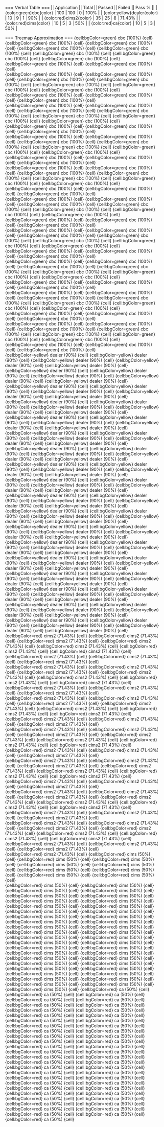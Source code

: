 === Verbal Table ===
|| Application || Total || Passed || Failed || Pass % ||
| {color:green}cbc{color} | 100 | 100 | 0 | 100% |
| {color:yellow}dealer{color} | 10 | 9 | 1 | 90% |
| {color:red}cims2{color} | 35 | 25 | 8 | 71.43% |
| {color:red}cims{color} | 10 | 5 | 3 | 50% |
| {color:red}ca{color} | 10 | 5 | 3 | 50% |


=== Treemap Approximation ===
{cell:bgColor=green} cbc (100%) {cell}	{cell:bgColor=green} cbc (100%) {cell}	{cell:bgColor=green} cbc (100%) {cell}	{cell:bgColor=green} cbc (100%) {cell}	{cell:bgColor=green} cbc (100%) {cell}	{cell:bgColor=green} cbc (100%) {cell}	{cell:bgColor=green} cbc (100%) {cell}	{cell:bgColor=green} cbc (100%) {cell}	{cell:bgColor=green} cbc (100%) {cell}	{cell:bgColor=green} cbc (100%) {cell}	
{cell:bgColor=green} cbc (100%) {cell}	{cell:bgColor=green} cbc (100%) {cell}	{cell:bgColor=green} cbc (100%) {cell}	{cell:bgColor=green} cbc (100%) {cell}	{cell:bgColor=green} cbc (100%) {cell}	{cell:bgColor=green} cbc (100%) {cell}	{cell:bgColor=green} cbc (100%) {cell}	{cell:bgColor=green} cbc (100%) {cell}	{cell:bgColor=green} cbc (100%) {cell}	{cell:bgColor=green} cbc (100%) {cell}	
{cell:bgColor=green} cbc (100%) {cell}	{cell:bgColor=green} cbc (100%) {cell}	{cell:bgColor=green} cbc (100%) {cell}	{cell:bgColor=green} cbc (100%) {cell}	{cell:bgColor=green} cbc (100%) {cell}	{cell:bgColor=green} cbc (100%) {cell}	{cell:bgColor=green} cbc (100%) {cell}	{cell:bgColor=green} cbc (100%) {cell}	{cell:bgColor=green} cbc (100%) {cell}	{cell:bgColor=green} cbc (100%) {cell}	
{cell:bgColor=green} cbc (100%) {cell}	{cell:bgColor=green} cbc (100%) {cell}	{cell:bgColor=green} cbc (100%) {cell}	{cell:bgColor=green} cbc (100%) {cell}	{cell:bgColor=green} cbc (100%) {cell}	{cell:bgColor=green} cbc (100%) {cell}	{cell:bgColor=green} cbc (100%) {cell}	{cell:bgColor=green} cbc (100%) {cell}	{cell:bgColor=green} cbc (100%) {cell}	{cell:bgColor=green} cbc (100%) {cell}	
{cell:bgColor=green} cbc (100%) {cell}	{cell:bgColor=green} cbc (100%) {cell}	{cell:bgColor=green} cbc (100%) {cell}	{cell:bgColor=green} cbc (100%) {cell}	{cell:bgColor=green} cbc (100%) {cell}	{cell:bgColor=green} cbc (100%) {cell}	{cell:bgColor=green} cbc (100%) {cell}	{cell:bgColor=green} cbc (100%) {cell}	{cell:bgColor=green} cbc (100%) {cell}	{cell:bgColor=green} cbc (100%) {cell}	
{cell:bgColor=green} cbc (100%) {cell}	{cell:bgColor=green} cbc (100%) {cell}	{cell:bgColor=green} cbc (100%) {cell}	{cell:bgColor=green} cbc (100%) {cell}	{cell:bgColor=green} cbc (100%) {cell}	{cell:bgColor=green} cbc (100%) {cell}	{cell:bgColor=green} cbc (100%) {cell}	{cell:bgColor=green} cbc (100%) {cell}	{cell:bgColor=green} cbc (100%) {cell}	{cell:bgColor=green} cbc (100%) {cell}	
{cell:bgColor=green} cbc (100%) {cell}	{cell:bgColor=green} cbc (100%) {cell}	{cell:bgColor=green} cbc (100%) {cell}	{cell:bgColor=green} cbc (100%) {cell}	{cell:bgColor=green} cbc (100%) {cell}	{cell:bgColor=green} cbc (100%) {cell}	{cell:bgColor=green} cbc (100%) {cell}	{cell:bgColor=green} cbc (100%) {cell}	{cell:bgColor=green} cbc (100%) {cell}	{cell:bgColor=green} cbc (100%) {cell}	
{cell:bgColor=green} cbc (100%) {cell}	{cell:bgColor=green} cbc (100%) {cell}	{cell:bgColor=green} cbc (100%) {cell}	{cell:bgColor=green} cbc (100%) {cell}	{cell:bgColor=green} cbc (100%) {cell}	{cell:bgColor=green} cbc (100%) {cell}	{cell:bgColor=green} cbc (100%) {cell}	{cell:bgColor=green} cbc (100%) {cell}	{cell:bgColor=green} cbc (100%) {cell}	{cell:bgColor=green} cbc (100%) {cell}	
{cell:bgColor=green} cbc (100%) {cell}	{cell:bgColor=green} cbc (100%) {cell}	{cell:bgColor=green} cbc (100%) {cell}	{cell:bgColor=green} cbc (100%) {cell}	{cell:bgColor=green} cbc (100%) {cell}	{cell:bgColor=green} cbc (100%) {cell}	{cell:bgColor=green} cbc (100%) {cell}	{cell:bgColor=green} cbc (100%) {cell}	{cell:bgColor=green} cbc (100%) {cell}	{cell:bgColor=green} cbc (100%) {cell}	
{cell:bgColor=green} cbc (100%) {cell}	{cell:bgColor=green} cbc (100%) {cell}	{cell:bgColor=green} cbc (100%) {cell}	{cell:bgColor=green} cbc (100%) {cell}	{cell:bgColor=green} cbc (100%) {cell}	{cell:bgColor=green} cbc (100%) {cell}	{cell:bgColor=green} cbc (100%) {cell}	{cell:bgColor=green} cbc (100%) {cell}	{cell:bgColor=green} cbc (100%) {cell}	{cell:bgColor=green} cbc (100%) {cell}	
{cell:bgColor=yellow} dealer (90%) {cell}	{cell:bgColor=yellow} dealer (90%) {cell}	{cell:bgColor=yellow} dealer (90%) {cell}	{cell:bgColor=yellow} dealer (90%) {cell}	{cell:bgColor=yellow} dealer (90%) {cell}	{cell:bgColor=yellow} dealer (90%) {cell}	{cell:bgColor=yellow} dealer (90%) {cell}	{cell:bgColor=yellow} dealer (90%) {cell}	{cell:bgColor=yellow} dealer (90%) {cell}	{cell:bgColor=yellow} dealer (90%) {cell}	
{cell:bgColor=yellow} dealer (90%) {cell}	{cell:bgColor=yellow} dealer (90%) {cell}	{cell:bgColor=yellow} dealer (90%) {cell}	{cell:bgColor=yellow} dealer (90%) {cell}	{cell:bgColor=yellow} dealer (90%) {cell}	{cell:bgColor=yellow} dealer (90%) {cell}	{cell:bgColor=yellow} dealer (90%) {cell}	{cell:bgColor=yellow} dealer (90%) {cell}	{cell:bgColor=yellow} dealer (90%) {cell}	{cell:bgColor=yellow} dealer (90%) {cell}	
{cell:bgColor=yellow} dealer (90%) {cell}	{cell:bgColor=yellow} dealer (90%) {cell}	{cell:bgColor=yellow} dealer (90%) {cell}	{cell:bgColor=yellow} dealer (90%) {cell}	{cell:bgColor=yellow} dealer (90%) {cell}	{cell:bgColor=yellow} dealer (90%) {cell}	{cell:bgColor=yellow} dealer (90%) {cell}	{cell:bgColor=yellow} dealer (90%) {cell}	{cell:bgColor=yellow} dealer (90%) {cell}	{cell:bgColor=yellow} dealer (90%) {cell}	
{cell:bgColor=yellow} dealer (90%) {cell}	{cell:bgColor=yellow} dealer (90%) {cell}	{cell:bgColor=yellow} dealer (90%) {cell}	{cell:bgColor=yellow} dealer (90%) {cell}	{cell:bgColor=yellow} dealer (90%) {cell}	{cell:bgColor=yellow} dealer (90%) {cell}	{cell:bgColor=yellow} dealer (90%) {cell}	{cell:bgColor=yellow} dealer (90%) {cell}	{cell:bgColor=yellow} dealer (90%) {cell}	{cell:bgColor=yellow} dealer (90%) {cell}	
{cell:bgColor=yellow} dealer (90%) {cell}	{cell:bgColor=yellow} dealer (90%) {cell}	{cell:bgColor=yellow} dealer (90%) {cell}	{cell:bgColor=yellow} dealer (90%) {cell}	{cell:bgColor=yellow} dealer (90%) {cell}	{cell:bgColor=yellow} dealer (90%) {cell}	{cell:bgColor=yellow} dealer (90%) {cell}	{cell:bgColor=yellow} dealer (90%) {cell}	{cell:bgColor=yellow} dealer (90%) {cell}	{cell:bgColor=yellow} dealer (90%) {cell}	
{cell:bgColor=yellow} dealer (90%) {cell}	{cell:bgColor=yellow} dealer (90%) {cell}	{cell:bgColor=yellow} dealer (90%) {cell}	{cell:bgColor=yellow} dealer (90%) {cell}	{cell:bgColor=yellow} dealer (90%) {cell}	{cell:bgColor=yellow} dealer (90%) {cell}	{cell:bgColor=yellow} dealer (90%) {cell}	{cell:bgColor=yellow} dealer (90%) {cell}	{cell:bgColor=yellow} dealer (90%) {cell}	{cell:bgColor=yellow} dealer (90%) {cell}	
{cell:bgColor=yellow} dealer (90%) {cell}	{cell:bgColor=yellow} dealer (90%) {cell}	{cell:bgColor=yellow} dealer (90%) {cell}	{cell:bgColor=yellow} dealer (90%) {cell}	{cell:bgColor=yellow} dealer (90%) {cell}	{cell:bgColor=yellow} dealer (90%) {cell}	{cell:bgColor=yellow} dealer (90%) {cell}	{cell:bgColor=yellow} dealer (90%) {cell}	{cell:bgColor=yellow} dealer (90%) {cell}	{cell:bgColor=yellow} dealer (90%) {cell}	
{cell:bgColor=yellow} dealer (90%) {cell}	{cell:bgColor=yellow} dealer (90%) {cell}	{cell:bgColor=yellow} dealer (90%) {cell}	{cell:bgColor=yellow} dealer (90%) {cell}	{cell:bgColor=yellow} dealer (90%) {cell}	{cell:bgColor=yellow} dealer (90%) {cell}	{cell:bgColor=yellow} dealer (90%) {cell}	{cell:bgColor=yellow} dealer (90%) {cell}	{cell:bgColor=yellow} dealer (90%) {cell}	{cell:bgColor=yellow} dealer (90%) {cell}	
{cell:bgColor=yellow} dealer (90%) {cell}	{cell:bgColor=yellow} dealer (90%) {cell}	{cell:bgColor=yellow} dealer (90%) {cell}	{cell:bgColor=yellow} dealer (90%) {cell}	{cell:bgColor=yellow} dealer (90%) {cell}	{cell:bgColor=yellow} dealer (90%) {cell}	{cell:bgColor=yellow} dealer (90%) {cell}	{cell:bgColor=yellow} dealer (90%) {cell}	{cell:bgColor=yellow} dealer (90%) {cell}	{cell:bgColor=yellow} dealer (90%) {cell}	
{cell:bgColor=red} cims2 (71.43%) {cell}	{cell:bgColor=red} cims2 (71.43%) {cell}	{cell:bgColor=red} cims2 (71.43%) {cell}	{cell:bgColor=red} cims2 (71.43%) {cell}	{cell:bgColor=red} cims2 (71.43%) {cell}	{cell:bgColor=red} cims2 (71.43%) {cell}	{cell:bgColor=red} cims2 (71.43%) {cell}	{cell:bgColor=red} cims2 (71.43%) {cell}	{cell:bgColor=red} cims2 (71.43%) {cell}	{cell:bgColor=red} cims2 (71.43%) {cell}	
{cell:bgColor=red} cims2 (71.43%) {cell}	{cell:bgColor=red} cims2 (71.43%) {cell}	{cell:bgColor=red} cims2 (71.43%) {cell}	{cell:bgColor=red} cims2 (71.43%) {cell}	{cell:bgColor=red} cims2 (71.43%) {cell}	{cell:bgColor=red} cims2 (71.43%) {cell}	{cell:bgColor=red} cims2 (71.43%) {cell}	{cell:bgColor=red} cims2 (71.43%) {cell}	{cell:bgColor=red} cims2 (71.43%) {cell}	{cell:bgColor=red} cims2 (71.43%) {cell}	
{cell:bgColor=red} cims2 (71.43%) {cell}	{cell:bgColor=red} cims2 (71.43%) {cell}	{cell:bgColor=red} cims2 (71.43%) {cell}	{cell:bgColor=red} cims2 (71.43%) {cell}	{cell:bgColor=red} cims2 (71.43%) {cell}	{cell:bgColor=red} cims2 (71.43%) {cell}	{cell:bgColor=red} cims2 (71.43%) {cell}	{cell:bgColor=red} cims2 (71.43%) {cell}	{cell:bgColor=red} cims2 (71.43%) {cell}	{cell:bgColor=red} cims2 (71.43%) {cell}	
{cell:bgColor=red} cims2 (71.43%) {cell}	{cell:bgColor=red} cims2 (71.43%) {cell}	{cell:bgColor=red} cims2 (71.43%) {cell}	{cell:bgColor=red} cims2 (71.43%) {cell}	{cell:bgColor=red} cims2 (71.43%) {cell}	{cell:bgColor=red} cims2 (71.43%) {cell}	{cell:bgColor=red} cims2 (71.43%) {cell}	{cell:bgColor=red} cims2 (71.43%) {cell}	{cell:bgColor=red} cims2 (71.43%) {cell}	{cell:bgColor=red} cims2 (71.43%) {cell}	
{cell:bgColor=red} cims2 (71.43%) {cell}	{cell:bgColor=red} cims2 (71.43%) {cell}	{cell:bgColor=red} cims2 (71.43%) {cell}	{cell:bgColor=red} cims2 (71.43%) {cell}	{cell:bgColor=red} cims2 (71.43%) {cell}	{cell:bgColor=red} cims2 (71.43%) {cell}	{cell:bgColor=red} cims2 (71.43%) {cell}	{cell:bgColor=red} cims2 (71.43%) {cell}	{cell:bgColor=red} cims2 (71.43%) {cell}	{cell:bgColor=red} cims2 (71.43%) {cell}	
{cell:bgColor=red} cims2 (71.43%) {cell}	{cell:bgColor=red} cims2 (71.43%) {cell}	{cell:bgColor=red} cims2 (71.43%) {cell}	{cell:bgColor=red} cims2 (71.43%) {cell}	{cell:bgColor=red} cims2 (71.43%) {cell}	{cell:bgColor=red} cims2 (71.43%) {cell}	{cell:bgColor=red} cims2 (71.43%) {cell}	{cell:bgColor=red} cims2 (71.43%) {cell}	{cell:bgColor=red} cims2 (71.43%) {cell}	{cell:bgColor=red} cims2 (71.43%) {cell}	
{cell:bgColor=red} cims2 (71.43%) {cell}	{cell:bgColor=red} cims2 (71.43%) {cell}	{cell:bgColor=red} cims2 (71.43%) {cell}	{cell:bgColor=red} cims2 (71.43%) {cell}	{cell:bgColor=red} cims2 (71.43%) {cell}	{cell:bgColor=red} cims2 (71.43%) {cell}	{cell:bgColor=red} cims2 (71.43%) {cell}	{cell:bgColor=red} cims2 (71.43%) {cell}	{cell:bgColor=red} cims2 (71.43%) {cell}	{cell:bgColor=red} cims2 (71.43%) {cell}	
{cell:bgColor=red} cims2 (71.43%) {cell}	{cell:bgColor=red} cims (50%) {cell}	{cell:bgColor=red} cims (50%) {cell}	{cell:bgColor=red} cims (50%) {cell}	{cell:bgColor=red} cims (50%) {cell}	{cell:bgColor=red} cims (50%) {cell}	{cell:bgColor=red} cims (50%) {cell}	{cell:bgColor=red} cims (50%) {cell}	{cell:bgColor=red} cims (50%) {cell}	{cell:bgColor=red} cims (50%) {cell}	
{cell:bgColor=red} cims (50%) {cell}	{cell:bgColor=red} cims (50%) {cell}	{cell:bgColor=red} cims (50%) {cell}	{cell:bgColor=red} cims (50%) {cell}	{cell:bgColor=red} cims (50%) {cell}	{cell:bgColor=red} cims (50%) {cell}	{cell:bgColor=red} cims (50%) {cell}	{cell:bgColor=red} cims (50%) {cell}	{cell:bgColor=red} cims (50%) {cell}	{cell:bgColor=red} cims (50%) {cell}	
{cell:bgColor=red} cims (50%) {cell}	{cell:bgColor=red} cims (50%) {cell}	{cell:bgColor=red} cims (50%) {cell}	{cell:bgColor=red} cims (50%) {cell}	{cell:bgColor=red} cims (50%) {cell}	{cell:bgColor=red} cims (50%) {cell}	{cell:bgColor=red} cims (50%) {cell}	{cell:bgColor=red} cims (50%) {cell}	{cell:bgColor=red} cims (50%) {cell}	{cell:bgColor=red} cims (50%) {cell}	
{cell:bgColor=red} cims (50%) {cell}	{cell:bgColor=red} cims (50%) {cell}	{cell:bgColor=red} cims (50%) {cell}	{cell:bgColor=red} cims (50%) {cell}	{cell:bgColor=red} cims (50%) {cell}	{cell:bgColor=red} cims (50%) {cell}	{cell:bgColor=red} cims (50%) {cell}	{cell:bgColor=red} cims (50%) {cell}	{cell:bgColor=red} cims (50%) {cell}	{cell:bgColor=red} cims (50%) {cell}	
{cell:bgColor=red} cims (50%) {cell}	{cell:bgColor=red} cims (50%) {cell}	{cell:bgColor=red} cims (50%) {cell}	{cell:bgColor=red} cims (50%) {cell}	{cell:bgColor=red} cims (50%) {cell}	{cell:bgColor=red} cims (50%) {cell}	{cell:bgColor=red} cims (50%) {cell}	{cell:bgColor=red} cims (50%) {cell}	{cell:bgColor=red} cims (50%) {cell}	{cell:bgColor=red} cims (50%) {cell}	
{cell:bgColor=red} cims (50%) {cell}	{cell:bgColor=red} ca (50%) {cell}	{cell:bgColor=red} ca (50%) {cell}	{cell:bgColor=red} ca (50%) {cell}	{cell:bgColor=red} ca (50%) {cell}	{cell:bgColor=red} ca (50%) {cell}	{cell:bgColor=red} ca (50%) {cell}	{cell:bgColor=red} ca (50%) {cell}	{cell:bgColor=red} ca (50%) {cell}	{cell:bgColor=red} ca (50%) {cell}	
{cell:bgColor=red} ca (50%) {cell}	{cell:bgColor=red} ca (50%) {cell}	{cell:bgColor=red} ca (50%) {cell}	{cell:bgColor=red} ca (50%) {cell}	{cell:bgColor=red} ca (50%) {cell}	{cell:bgColor=red} ca (50%) {cell}	{cell:bgColor=red} ca (50%) {cell}	{cell:bgColor=red} ca (50%) {cell}	{cell:bgColor=red} ca (50%) {cell}	{cell:bgColor=red} ca (50%) {cell}	
{cell:bgColor=red} ca (50%) {cell}	{cell:bgColor=red} ca (50%) {cell}	{cell:bgColor=red} ca (50%) {cell}	{cell:bgColor=red} ca (50%) {cell}	{cell:bgColor=red} ca (50%) {cell}	{cell:bgColor=red} ca (50%) {cell}	{cell:bgColor=red} ca (50%) {cell}	{cell:bgColor=red} ca (50%) {cell}	{cell:bgColor=red} ca (50%) {cell}	{cell:bgColor=red} ca (50%) {cell}	
{cell:bgColor=red} ca (50%) {cell}	{cell:bgColor=red} ca (50%) {cell}	{cell:bgColor=red} ca (50%) {cell}	{cell:bgColor=red} ca (50%) {cell}	{cell:bgColor=red} ca (50%) {cell}	{cell:bgColor=red} ca (50%) {cell}	{cell:bgColor=red} ca (50%) {cell}	{cell:bgColor=red} ca (50%) {cell}	{cell:bgColor=red} ca (50%) {cell}	{cell:bgColor=red} ca (50%) {cell}	
{cell:bgColor=red} ca (50%) {cell}	{cell:bgColor=red} ca (50%) {cell}	{cell:bgColor=red} ca (50%) {cell}	{cell:bgColor=red} ca (50%) {cell}	{cell:bgColor=red} ca (50%) {cell}	{cell:bgColor=red} ca (50%) {cell}	{cell:bgColor=red} ca (50%) {cell}	{cell:bgColor=red} ca (50%) {cell}	{cell:bgColor=red} ca (50%) {cell}	{cell:bgColor=red} ca (50%) {cell}	
{cell:bgColor=red} ca (50%) {cell}	